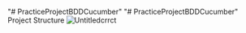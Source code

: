 "# PracticeProjectBDDCucumber" 
"# PracticeProjectBDDCucumber" 
Project Structure ![Untitledcrrct](https://github.com/user-attachments/assets/dae3ad4f-bb18-45d1-ab6d-81876d6736b6)

